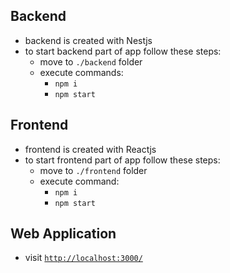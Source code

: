 ## Backend

- backend is created with Nestjs
- to start backend part of app follow these steps:
  - move to `./backend` folder
  - execute commands: 
    - `npm i` 
    - `npm start`

## Frontend

- frontend is created with Reactjs
- to start frontend part of app follow these steps:
  - move to `./frontend` folder
  - execute command: 
    - `npm i` 
    - `npm start`

## Web Application

- visit [`http://localhost:3000/`](http://localhost:3000/)
